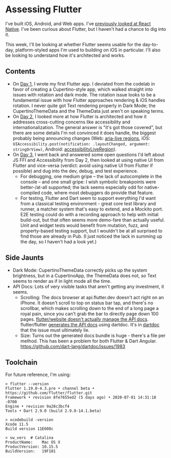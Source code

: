 # Assessing Flutter
I've built iOS, Android, and Web apps.
I've [previously looked at React Native](https://github.com/jeremy-w/nerdcamp-react-native-201712).
I've been curious about Flutter, but I haven't had a chance to dig into it.

This week, I'll be looking at whether Flutter seems usable for the day-to-day,
platform-styled apps I'm used to building on iOS in particular.
I'll also be looking to understand how it's architected and works.

## Contents
- On [Day 1](./Day1.md), I wrote my first Flutter app.
  I deviated from the codelab in favor of creating a Cupertino-style app, which walked straight into issues with rotation and dark mode.
  The rotation issue looks to be a fundamental issue with how Flutter approaches rendering & iOS handles rotation.
  I never quite got Text rendering properly in Dark Mode; the CupertinoThemeData and the ThemeData just aren't on speaking terms.
- On [Day 2](./Day2.md), I looked more at how Flutter is architected and how it addresses cross-cutting concerns like accessibility and internationalization. The general answer is "it's got those covered", but there are some details I'm not convinced it does handle, the biggest probably being announcing changes (Web: [aria-live regions](https://developer.mozilla.org/en-US/docs/Web/Accessibility/ARIA/ARIA_Live_Regions), iOS: `UIAccessibility.post(notification: .layoutChanged, argument: stringOrView)`, Android: [accessibilityLiveRegion](https://codelabs.developers.google.com/codelabs/basic-android-accessibility/#6)).
- On [Day 3](./Day3.md), I went back and answered some open questions I'd left about JS FFI and Accessibility from Day 2, then looked at using native UI from Flutter and vice-versa (verdict: avoid using native UI from Flutter if possible) and dug into the dev, debug, and test experience.
    - For debugging, one medium gripe – the lack of autocomplete in the console – and one small gripe: I wish symbolic breakpoints were better-/at-all supported; the lack seems especially odd for native-compiled code, where most debuggers do provide that feature.
    - For testing, Flutter and Dart seem to support everything I'd want from a classical testing environment - great core test library and runner, a matcher system that's easy to extend, and a Mockito port. E2E testing could do with a recording approach to help with initial build-out, but that often seems more demo-fare than actually useful. Unit and widget tests would benefit from mutation, fuzz, and property-based testing support, but I wouldn't be at all surprised to find those are already in Pub. (I just noticed the lack in summing up the day, so I haven't had a look yet.)

## Side Jaunts
- Dark Mode: CupertinoThemeData correctly picks up the system brightness, but in a CupertinoApp, the ThemeData does not, so Text seems to render as if in light mode all the time.
- API Docs: Lots of very visible tasks that aren't getting any investment, it seems.
    - Scrolling: The docs browser at api.flutter.dev doesn't act right on an iPhone. It doesn't scroll to top on status bar tap, and there's no scrollbar, which makes scrolling down to the end of a long page a royal pain, since you can't grab the bar to directly page down 100 pages. [flutter/website doesn't actually manage the API docs](https://github.com/flutter/website/issues/3362#issuecomment-567138709). flutter/flutter [generates the API docs](https://github.com/flutter/flutter/blob/master/dev/tools/dartdoc.dart) using dartdoc. It's in [dartdoc](https://github.com/dart-lang/dartdoc) that the issue must ultimately lie.
    - Size: Turns out the generated docs bundle is huge - there's a file per method. This has been a problem for both Flutter & Dart Angular. https://github.com/dart-lang/dartdoc/issues/1983

## Toolchain
For future reference, I'm using:

```
> flutter --version
Flutter 1.19.0-4.3.pre • channel beta • https://github.com/flutter/flutter.git
Framework • revision 8fe7655ed2 (5 days ago) • 2020-07-01 14:31:18 -0700
Engine • revision 9a28c3bcf4
Tools • Dart 2.9.0 (build 2.9.0-14.1.beta)

> xcodebuild -version
Xcode 11.5
Build version 11E608c

> sw_vers  # Catalina
ProductName:	Mac OS X
ProductVersion:	10.15.5
BuildVersion:	19F101
```
